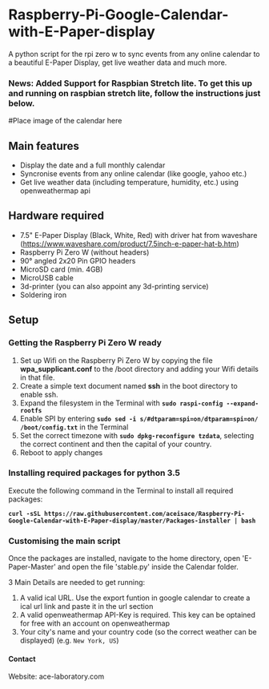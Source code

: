 # Raspberry-Pi-Google-Calendar-with-E-Paper-display
A python script for the rpi zero w to sync events from any online calendar to a beautiful E-Paper Display, get live weather data and much more. 

### News: Added Support for Raspbian Stretch lite. To get this up and running on raspbian stretch lite, follow the instructions just below.
#Place image of the calendar here

## Main features
* Display the date and a full monthly calendar
* Syncronise events from any online calendar (like google, yahoo etc.)
* Get live weather data (including temperature, humidity, etc.) using openweathermap api

## Hardware required
* 7.5" E-Paper Display (Black, White, Red) with driver hat from waveshare (https://www.waveshare.com/product/7.5inch-e-paper-hat-b.htm)
* Raspberry Pi Zero W (without headers)
* 90° angled 2x20 Pin GPIO headers
* MicroSD card (min. 4GB)
* MicroUSB cable
* 3d-printer (you can also appoint any 3d-printing service)
* Soldering iron

## Setup

### Getting the Raspberry Pi Zero W ready
1. Set up Wifi on the Raspberry Pi Zero W by copying the file **wpa_supplicant.conf** to the /boot directory and adding your Wifi details in that file.
2. Create a simple text document named **ssh** in the boot directory to enable ssh.
3. Expand the filesystem in the Terminal with **`sudo raspi-config --expand-rootfs`**
4. Enable SPI by entering **`sudo sed -i s/#dtparam=spi=on/dtparam=spi=on/ /boot/config.txt`** in the Terminal
5. Set the correct timezone with **`sudo dpkg-reconfigure tzdata`**, selecting the correct continent and then the capital of your country.
6. Reboot to apply changes

### Installing required packages for python 3.5
Execute the following command in the Terminal to install all required packages:

**`curl -sSL https://raw.githubusercontent.com/aceisace/Raspberry-Pi-Google-Calendar-with-E-Paper-display/master/Packages-installer | bash`**

### Customising the main script
Once the packages are installed, navigate to the home directory, open 'E-Paper-Master' and open the file 'stable.py' inside the Calendar folder.

3 Main Details are needed to get running:
1. A valid ical URL. Use the export funtion in google calendar to create a ical url link and paste it in the url section
2. A valid openweathermap API-Key is required. This key can be optained for free with an account on openweathermap
3. Your city's name and your country code (so the correct weather can be displayed) (e.g. `New York, US`)








#### Contact
Website: ace-laboratory.com

